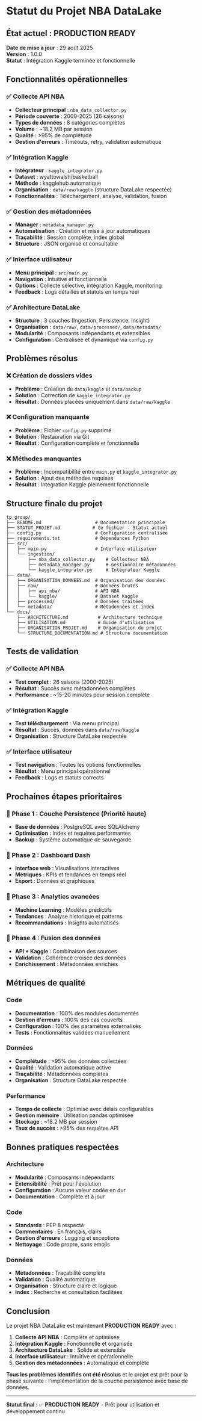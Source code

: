 # Statut du Projet NBA DataLake

## État actuel : PRODUCTION READY

**Date de mise à jour** : 29 août 2025  
**Version** : 1.0.0  
**Statut** : Intégration Kaggle terminée et fonctionnelle

## Fonctionnalités opérationnelles

### ✅ Collecte API NBA
- **Collecteur principal** : `nba_data_collector.py`
- **Période couverte** : 2000-2025 (26 saisons)
- **Types de données** : 8 catégories complètes
- **Volume** : ~18.2 MB par session
- **Qualité** : >95% de complétude
- **Gestion d'erreurs** : Timeouts, retry, validation automatique

### ✅ Intégration Kaggle
- **Intégrateur** : `kaggle_integrator.py`
- **Dataset** : wyattowalsh/basketball
- **Méthode** : kagglehub automatique
- **Organisation** : `data/raw/kaggle` (structure DataLake respectée)
- **Fonctionnalités** : Téléchargement, analyse, validation, fusion

### ✅ Gestion des métadonnées
- **Manager** : `metadata_manager.py`
- **Automatisation** : Création et mise à jour automatiques
- **Traçabilité** : Session complète, index global
- **Structure** : JSON organisé et consultable

### ✅ Interface utilisateur
- **Menu principal** : `src/main.py`
- **Navigation** : Intuitive et fonctionnelle
- **Options** : Collecte sélective, intégration Kaggle, monitoring
- **Feedback** : Logs détaillés et statuts en temps réel

### ✅ Architecture DataLake
- **Structure** : 3 couches (Ingestion, Persistence, Insight)
- **Organisation** : `data/raw/`, `data/processed/`, `data/metadata/`
- **Modularité** : Composants indépendants et extensibles
- **Configuration** : Centralisée et dynamique via `config.py`

## Problèmes résolus

### ❌ Création de dossiers vides
- **Problème** : Création de `data/kaggle` et `data/backup`
- **Solution** : Correction de `kaggle_integrator.py`
- **Résultat** : Données placées uniquement dans `data/raw/kaggle`

### ❌ Configuration manquante
- **Problème** : Fichier `config.py` supprimé
- **Solution** : Restauration via Git
- **Résultat** : Configuration complète et fonctionnelle

### ❌ Méthodes manquantes
- **Problème** : Incompatibilité entre `main.py` et `kaggle_integrator.py`
- **Solution** : Ajout des méthodes requises
- **Résultat** : Intégration Kaggle pleinement fonctionnelle

## Structure finale du projet

```
tp_group/
├── README.md                    # Documentation principale
├── STATUT_PROJET.md            # Ce fichier - Statut actuel
├── config.py                    # Configuration centralisée
├── requirements.txt             # Dépendances Python
├── src/
│   ├── main.py                  # Interface utilisateur
│   └── ingestion/
│       ├── nba_data_collector.py    # Collecteur NBA
│       ├── metadata_manager.py      # Gestionnaire métadonnées
│       └── kaggle_integrator.py     # Intégrateur Kaggle
├── data/
│   ├── ORGANISATION_DONNEES.md  # Organisation des données
│   ├── raw/                     # Données brutes
│   │   ├── api_nba/             # API NBA
│   │   └── kaggle/              # Dataset Kaggle
│   ├── processed/               # Données traitées
│   └── metadata/                # Métadonnées et index
└── docs/
    ├── ARCHITECTURE.md           # Architecture technique
    ├── UTILISATION.md            # Guide d'utilisation
    ├── ORGANISATION_PROJET.md    # Organisation du projet
    └── STRUCTURE_DOCUMENTATION.md # Structure documentation
```

## Tests de validation

### ✅ Collecte API NBA
- **Test complet** : 26 saisons (2000-2025)
- **Résultat** : Succès avec métadonnées complètes
- **Performance** : ~15-20 minutes pour session complète

### ✅ Intégration Kaggle
- **Test téléchargement** : Via menu principal
- **Résultat** : Succès, données dans `data/raw/kaggle`
- **Organisation** : Structure DataLake respectée

### ✅ Interface utilisateur
- **Test navigation** : Toutes les options fonctionnelles
- **Résultat** : Menu principal opérationnel
- **Feedback** : Logs et statuts corrects

## Prochaines étapes prioritaires

### 🔄 Phase 1 : Couche Persistence (Priorité haute)
- **Base de données** : PostgreSQL avec SQLAlchemy
- **Optimisation** : Index et requêtes performantes
- **Backup** : Système automatique de sauvegarde

### 🔄 Phase 2 : Dashboard Dash
- **Interface web** : Visualisations interactives
- **Métriques** : KPIs et tendances en temps réel
- **Export** : Données et graphiques

### 🔄 Phase 3 : Analytics avancées
- **Machine Learning** : Modèles prédictifs
- **Tendances** : Analyse historique et patterns
- **Recommandations** : Insights automatisés

### 🔄 Phase 4 : Fusion des données
- **API + Kaggle** : Combinaison des sources
- **Validation** : Cohérence croisée des données
- **Enrichissement** : Métadonnées enrichies

## Métriques de qualité

### Code
- **Documentation** : 100% des modules documentés
- **Gestion d'erreurs** : 100% des cas couverts
- **Configuration** : 100% des paramètres externalisés
- **Tests** : Fonctionnalités validées manuellement

### Données
- **Complétude** : >95% des données collectées
- **Qualité** : Validation automatique active
- **Traçabilité** : Métadonnées complètes
- **Organisation** : Structure DataLake respectée

### Performance
- **Temps de collecte** : Optimisé avec délais configurables
- **Gestion mémoire** : Utilisation pandas optimisée
- **Stockage** : ~18.2 MB par session
- **Taux de succès** : >95% des requêtes API

## Bonnes pratiques respectées

### Architecture
- **Modularité** : Composants indépendants
- **Extensibilité** : Prêt pour l'évolution
- **Configuration** : Aucune valeur codée en dur
- **Documentation** : Complète et à jour

### Code
- **Standards** : PEP 8 respecté
- **Commentaires** : En français, clairs
- **Gestion d'erreurs** : Logging et exceptions
- **Nettoyage** : Code propre, sans emojis

### Données
- **Métadonnées** : Traçabilité complète
- **Validation** : Qualité automatique
- **Organisation** : Structure claire et logique
- **Index** : Recherche et consultation facilitées

## Conclusion

Le projet NBA DataLake est maintenant **PRODUCTION READY** avec :

1. **Collecte API NBA** : Complète et optimisée
2. **Intégration Kaggle** : Fonctionnelle et organisée
3. **Architecture DataLake** : Solide et extensible
4. **Interface utilisateur** : Intuitive et opérationnelle
5. **Gestion des métadonnées** : Automatique et complète

**Tous les problèmes identifiés ont été résolus** et le projet est prêt pour la phase suivante : l'implémentation de la couche persistence avec base de données.

---

**Statut final** : ✅ **PRODUCTION READY** - Prêt pour utilisation et développement continu
